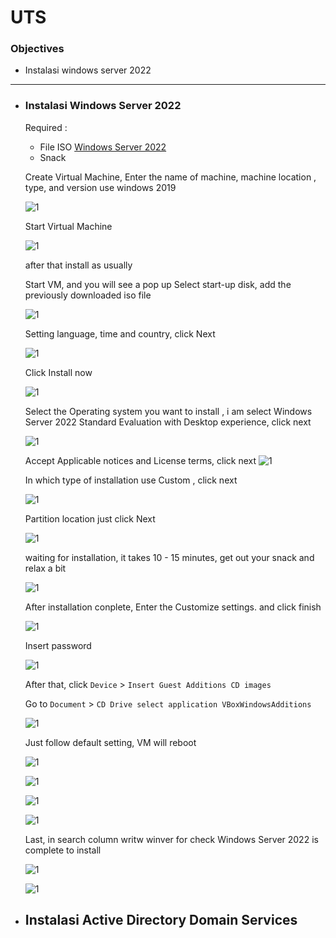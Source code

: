 # UTS

### Objectives
- Instalasi windows server 2022
------

* ### Instalasi Windows Server 2022
  Required :
  + File ISO [Windows Server 2022](https://www.microsoft.com/en-us/evalcenter/evaluate-windows-server-2022)
  + Snack
  
  Create Virtual Machine, Enter the name of machine, machine location , type, and version use windows 2019
  
  ![1](windows2022/0001.png)
  
  Start Virtual Machine 
  
  ![1](windows2022/001.png)
  
  after that install as usually
  
  Start VM, and you will see a pop up Select start-up disk, add the previously downloaded iso file
  
  ![1](windows2022/002.JPG)
  
  Setting language, time and country, click Next
  
  ![1](windows2022/003.png)
  
  Click Install now
  
  ![1](windows2022/004.png)
  
  Select the Operating system you want to install , i am select Windows Server 2022 Standard Evaluation with Desktop experience, click next
  
  ![1](windows2022/005a.png)
  
  Accept Applicable notices and License terms, click next
  ![1](windows2022/006.png)
  
  In which type of installation use Custom , click next</p>
  
  ![1](windows2022/007.png)
  
  Partition location just click Next
  
  ![1](windows2022/008.png)
  
  waiting for installation, it takes 10 - 15 minutes, get out your snack and relax a bit
  
  ![1](windows2022/009.png)
  
  After installation conplete, Enter the Customize settings. and click finish
  
  ![1](windows2022/011.png)
  
  Insert password
  
  ![1](windows2022/013.png)
  
  After that, click ```Device``` > ```Insert Guest Additions CD images```
  
  Go to ```Document``` > ```CD Drive select application VBoxWindowsAdditions```
  
  ![1](windows2022/015.png)
  
  Just follow default setting,  VM will reboot <p></p>
  
  ![1](windows2022/016.png)
  
  ![1](windows2022/017.png)
  
  ![1](windows2022/018.png)
  
  ![1](windows2022/019.png)
  
  Last, in search column writw winver for check Windows Server 2022 is complete to install
  
  ![1](windows2022/020.png)
  
  ![1](windows2022/021.png)
  
* ## Instalasi Active Directory Domain Services
